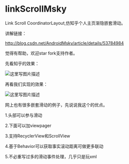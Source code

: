 # linkScrollMsky
Link Scroll CoordinatorLayout,仿知乎个人主页渐隐嵌套滑动。

讲解链接：

http://blog.csdn.net/AndroidMsky/article/details/53784984

觉得有帮助，欢迎star fork支持作者。


先看知乎的效果：

![这里写图片描述](http://img.blog.csdn.net/20161221135930061?watermark/2/text/aHR0cDovL2Jsb2cuY3Nkbi5uZXQvQW5kcm9pZE1za3k=/font/5a6L5L2T/fontsize/400/fill/I0JBQkFCMA==/dissolve/70/gravity/SouthEast)



再看我们实现的效果：

![这里写图片描述](http://img.blog.csdn.net/20161221140702576?watermark/2/text/aHR0cDovL2Jsb2cuY3Nkbi5uZXQvQW5kcm9pZE1za3k=/font/5a6L5L2T/fontsize/400/fill/I0JBQkFCMA==/dissolve/70/gravity/SouthEast)

网上也有很多嵌套滑动的例子，先说说我这个的优点。

1.头部可以参与滑动

2.下面可以加viewpager

3.支持RecyclerView和ScrollView

4.基于Behavior可以获取事实滚动距离可做更多联动

5.不必重写过多的滑动事件处理，几乎只是玩xml

